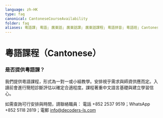 ```yaml
---
language: zh-HK
type: faq
canonical: CantoneseCourseAvailability
folder: faq
aliases: 粵語課; 粵語; 廣東話; 廣東話課; 廣東話課程; 粵語拼音; 粵語班; Cantonese course; 有沒有粵語; 兒童粵語
---
```

# 粵語課程（Cantonese）

### 是否提供粵語課？
我們提供粵語課程，形式為一對一或小組教學。安排視乎需求與師資供應而定。入讀前會進行簡短診斷評估以確定合適程度。課程著重中文語言基礎與建立學習信心。

如需查詢可行安排與時間，請聯絡職員：
電話 +852 2537 9519；WhatsApp +852 5118 2819；電郵 info@decoders-ls.com